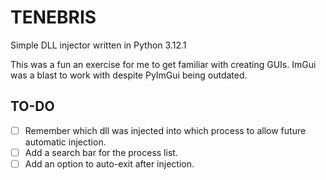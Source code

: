 # TENEBRIS

Simple DLL injector written in Python 3.12.1

This was a fun an exercise for me to get familiar with creating GUIs. ImGui was a blast to work with despite PyImGui being outdated.

## TO-DO

- [ ] Remember which dll was injected into which process to allow future automatic injection.
- [ ] Add a search bar for the process list.
- [ ] Add an option to auto-exit after injection.
